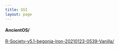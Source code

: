 ```yaml
---
title: GSI
layout: page
---
```

#### AncientOS/
[R-Society-v5.1-begonia-Iron-20210123-0539-Vanilla/](https://github.com/koumaza/android/releases/tag/GSI_AncientOS-R-Society-v5.1-begonia-Iron-20210123-0539-Vanilla)
